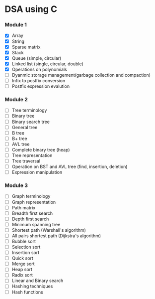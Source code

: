 # DSA using C

### Module 1

- [x] Array
- [x] String
- [x] Sparse matrix
- [x] Stack
- [x] Queue (simple, circular)
- [x] Linked list (single, circular, double)
- [x] Operations on polynomials
- [ ] Dyanmic storage management(garbage collection and compaction)
- [ ] Infix to postfix conversion
- [ ] Postfix expression evalution

### Module 2

- [ ] Tree terminology
- [ ] Binary tree
- [ ] Binary search tree
- [ ] General tree
- [ ] B tree
- [ ] B+ tree
- [ ] AVL tree
- [ ] Complete binary tree (heap)
- [ ] Tree representation
- [ ] Tree traversal
- [ ] Operation on BST and AVL tree (find, insertion, deletion)
- [ ] Expression manipulation

### Module 3

- [ ] Graph terminology
- [ ] Graph representation
- [ ] Path matrix
- [ ] Breadth first search
- [ ] Depth first search
- [ ] Minimum spanning tree
- [ ] Shortest path (Warshall's algorithm)
- [ ] All pairs shortest path (Dijkstra's algorithm)
- [ ] Bubble sort
- [ ] Selection sort
- [ ] Insertion sort
- [ ] Quick sort
- [ ] Merge sort
- [ ] Heap sort
- [ ] Radix sort
- [ ] Linear and Binary search
- [ ] Hashing techniques
- [ ] Hash functions